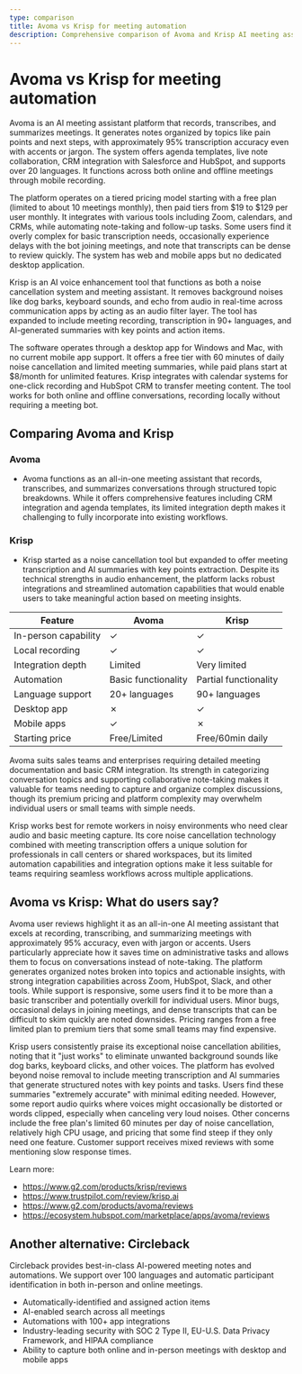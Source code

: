 ```yaml
---
type: comparison
title: Avoma vs Krisp for meeting automation
description: Comprehensive comparison of Avoma and Krisp AI meeting assistants, covering features, capabilities, pricing, and user feedback to help you choose the right meeting automation tool.
---
```


# Avoma vs Krisp for meeting automation

Avoma is an AI meeting assistant platform that records, transcribes, and summarizes meetings. It generates notes organized by topics like pain points and next steps, with approximately 95% transcription accuracy even with accents or jargon. The system offers agenda templates, live note collaboration, CRM integration with Salesforce and HubSpot, and supports over 20 languages. It functions across both online and offline meetings through mobile recording.

The platform operates on a tiered pricing model starting with a free plan (limited to about 10 meetings monthly), then paid tiers from $19 to $129 per user monthly. It integrates with various tools including Zoom, calendars, and CRMs, while automating note-taking and follow-up tasks. Some users find it overly complex for basic transcription needs, occasionally experience delays with the bot joining meetings, and note that transcripts can be dense to review quickly. The system has web and mobile apps but no dedicated desktop application.

Krisp is an AI voice enhancement tool that functions as both a noise cancellation system and meeting assistant. It removes background noises like dog barks, keyboard sounds, and echo from audio in real-time across communication apps by acting as an audio filter layer. The tool has expanded to include meeting recording, transcription in 90+ languages, and AI-generated summaries with key points and action items.

The software operates through a desktop app for Windows and Mac, with no current mobile app support. It offers a free tier with 60 minutes of daily noise cancellation and limited meeting summaries, while paid plans start at $8/month for unlimited features. Krisp integrates with calendar systems for one-click recording and HubSpot CRM to transfer meeting content. The tool works for both online and offline conversations, recording locally without requiring a meeting bot.

## Comparing Avoma and Krisp

### Avoma

- Avoma functions as an all-in-one meeting assistant that records, transcribes, and summarizes conversations through structured topic breakdowns. While it offers comprehensive features including CRM integration and agenda templates, its limited integration depth makes it challenging to fully incorporate into existing workflows.

### Krisp

- Krisp started as a noise cancellation tool but expanded to offer meeting transcription and AI summaries with key points extraction. Despite its technical strengths in audio enhancement, the platform lacks robust integrations and streamlined automation capabilities that would enable users to take meaningful action based on meeting insights.

| Feature | Avoma | Krisp |
|---------|-------|-------|
| In-person capability | ✓ | ✓ |
| Local recording | ✓ | ✓ |
| Integration depth | Limited | Very limited |
| Automation | Basic functionality | Partial functionality |
| Language support | 20+ languages | 90+ languages |
| Desktop app | ✗ | ✓ |
| Mobile apps | ✓ | ✗ |
| Starting price | Free/Limited | Free/60min daily |

Avoma suits sales teams and enterprises requiring detailed meeting documentation and basic CRM integration. Its strength in categorizing conversation topics and supporting collaborative note-taking makes it valuable for teams needing to capture and organize complex discussions, though its premium pricing and platform complexity may overwhelm individual users or small teams with simple needs.

Krisp works best for remote workers in noisy environments who need clear audio and basic meeting capture. Its core noise cancellation technology combined with meeting transcription offers a unique solution for professionals in call centers or shared workspaces, but its limited automation capabilities and integration options make it less suitable for teams requiring seamless workflows across multiple applications.

## Avoma vs Krisp: What do users say?

Avoma user reviews highlight it as an all-in-one AI meeting assistant that excels at recording, transcribing, and summarizing meetings with approximately 95% accuracy, even with jargon or accents. Users particularly appreciate how it saves time on administrative tasks and allows them to focus on conversations instead of note-taking. The platform generates organized notes broken into topics and actionable insights, with strong integration capabilities across Zoom, HubSpot, Slack, and other tools. While support is responsive, some users find it to be more than a basic transcriber and potentially overkill for individual users. Minor bugs, occasional delays in joining meetings, and dense transcripts that can be difficult to skim quickly are noted downsides. Pricing ranges from a free limited plan to premium tiers that some small teams may find expensive.

Krisp users consistently praise its exceptional noise cancellation abilities, noting that it "just works" to eliminate unwanted background sounds like dog barks, keyboard clicks, and other voices. The platform has evolved beyond noise removal to include meeting transcription and AI summaries that generate structured notes with key points and tasks. Users find these summaries "extremely accurate" with minimal editing needed. However, some report audio quirks where voices might occasionally be distorted or words clipped, especially when canceling very loud noises. Other concerns include the free plan's limited 60 minutes per day of noise cancellation, relatively high CPU usage, and pricing that some find steep if they only need one feature. Customer support receives mixed reviews with some mentioning slow response times.

Learn more:
- https://www.g2.com/products/krisp/reviews 
- https://www.trustpilot.com/review/krisp.ai
- https://www.g2.com/products/avoma/reviews
- https://ecosystem.hubspot.com/marketplace/apps/avoma/reviews

## Another alternative: Circleback
Circleback provides best-in-class AI-powered meeting notes and automations. We support over 100 languages and automatic participant identification in both in-person and online meetings.
* Automatically-identified and assigned action items
* AI-enabled search across all meetings
* Automations with 100+ app integrations
* Industry-leading security with SOC 2 Type II, EU-U.S. Data Privacy Framework, and HIPAA compliance
* Ability to capture both online and in-person meetings with desktop and mobile apps